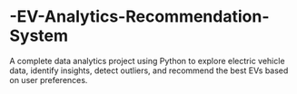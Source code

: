 # -EV-Analytics-Recommendation-System
A complete data analytics project using Python to explore electric vehicle data, identify insights, detect outliers, and recommend the best EVs based on user preferences.
